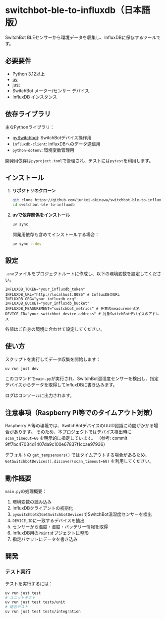 # switchbot-ble-to-influxdb（日本語版）

SwitchBot BLEセンサーから環境データを収集し、InfluxDBに保存するツールです。

## 必要要件

* Python 3.12以上
* [uv](https://github.com/astral-sh/uv)
* [just](https://github.com/casey/just)
* SwitchBot メーター/センサー デバイス
* InfluxDB インスタンス

## 依存ライブラリ

主なPythonライブラリ：

* [pySwitchbot](https://github.com/sblibs/pySwitchbot): SwitchBotデバイス操作用
* `influxdb-client`: InfluxDBへのデータ送信用
* `python-dotenv`: 環境変数管理用

開発用依存は`pyproject.toml`で管理され、テストには`pytest`を利用します。

## インストール

1. **リポジトリのクローン**
    ```bash
    git clone https://github.com/junkei-okinawa/switchbot-ble-to-influxdb.git
    cd switchbot-ble-to-influxdb
    ```

2. **uvで依存関係をインストール**
    ```bash
    uv sync
    ```
    開発用依存も含めてインストールする場合：
    ```bash
    uv sync --dev
    ```

## 設定

`.env`ファイルをプロジェクトルートに作成し、以下の環境変数を設定してください。

```env
INFLUXDB_TOKEN="your_influxdb_token"
INFLUXDB_URL="http://localhost:8086" # InfluxDBのURL
INFLUXDB_ORG="your_influxdb_org"
INFLUXDB_BUCKET="your_influxdb_bucket"
INFLUXDB_MEASUREMENT="switchbot_metrics" # 任意のmeasurement名
DEVICE_ID="your_switchbot_device_address" # 対象SwitchBotデバイスのアドレス
```

各値はご自身の環境に合わせて設定してください。

## 使い方

スクリプトを実行してデータ収集を開始します：

```bash
uv run just dev
```

このコマンドで`main.py`が実行され、SwitchBot温湿度センサーを検出し、指定デバイスからデータを取得してInfluxDBに書き込みます。

ログはコンソールに出力されます。

## 注意事項（Raspberry Pi等でのタイムアウト対策）

Raspberry Pi等の環境では、SwitchBotデバイスのUUID認識に時間がかかる場合があります。
そのため、本プロジェクトではデバイス検出時に `scan_timeout=60` を明示的に指定しています。
（参考: commit 9ff7bc47034d1407da9c100e67837f1ccae97936）

デフォルトの `get_tempsensors()` ではタイムアウトする場合があるため、
`GetSwitchbotDevices().discover(scan_timeout=60)` を利用してください。

## 動作概要

`main.py`の処理概要：
1. 環境変数の読み込み
2. InfluxDBクライアントの初期化
3. `pyswitchbot`の`GetSwitchbotDevices`でSwitchBot温湿度センサーを検出
4. `DEVICE_ID`に一致するデバイスを抽出
5. センサーから温度・湿度・バッテリー情報を取得
6. InfluxDB用の`Point`オブジェクトに整形
7. 指定バケットにデータを書き込み

## 開発

### テスト実行

テストを実行するには：
```bash
uv run just test
# ユニットテスト
uv run just test tests/unit
# 結合テスト
uv run just test tests/integration
```
